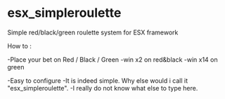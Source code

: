 # esx_simpleroulette

Simple red/black/green roulette system for ESX framework

How to :

-Place your bet on Red / Black / Green 
  -win x2 on red&black
  -win x14 on green

-Easy to configure
-It is indeed simple. Why else would i call it "esx_simpleroulette".
-I really do not know what else to type here.
